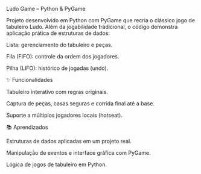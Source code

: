 Ludo Game – Python & PyGame

Projeto desenvolvido em Python com PyGame que recria o clássico jogo de tabuleiro Ludo.
Além da jogabilidade tradicional, o código demonstra aplicação prática de estruturas de dados:

Lista: gerenciamento do tabuleiro e peças.

Fila (FIFO): controle da ordem dos jogadores.

Pilha (LIFO): histórico de jogadas (undo).

✨ Funcionalidades

Tabuleiro interativo com regras originais.

Captura de peças, casas seguras e corrida final até a base.

Suporte a múltiplos jogadores locais (hotseat).

📚 Aprendizados

Estruturas de dados aplicadas em um projeto real.

Manipulação de eventos e interface gráfica com PyGame.

Lógica de jogos de tabuleiro em Python.

